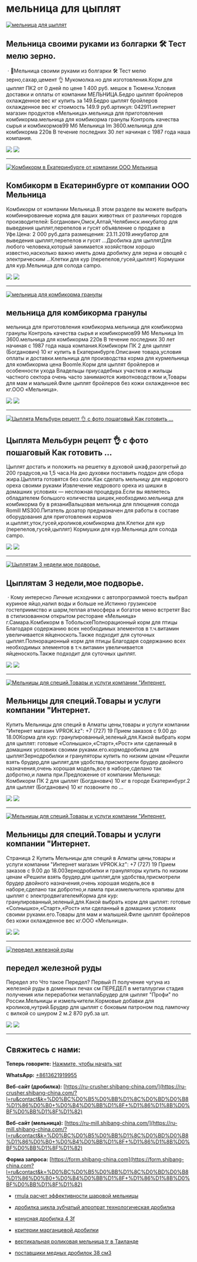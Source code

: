 # мельница для цыплят

<a href="https://swt.shibang-china.com/?l=ru&img&k=%D0%BC%D0%B5%D0%BB%D1%8C%D0%BD%D0%B8%D1%86%D0%B0+%D0%B4%D0%BB%D1%8F+%D1%86%D1%8B%D0%BF%D0%BB%D1%8F%D1%82" target="_blank">![мельница для цыплят](http://static.shibang-china.com/all-800x300/873.jpg)</a>

## Мельница своими руками из болгарки 🛠️ Тест мелю зерно.
&nbsp;&#0183;&#32;💎Мельница своими руками из болгарки 🛠️ Тест мелю зерно,сахар,цемент 👌 Мукомолка.но для изготовления.Корм для цыплят ПК2 от 0 дней по цене 1 400 руб. мешок в Тюмени.Условия доставки и оплаты от компании МЕЛЬНИЦА.Бедро цыплят бройлеров охлажденное вес кг купить за 149.Бедро цыплят бройлеров охлажденное вес кг стоимость 149.9 руб.артикул: 042911.интернет магазин продуктов &#171;Мельница&#187;.мельница для приготовления комбикорма.мельница для комбикорма гранулы Контроль качества сырья и комбикормов99 Мб Мельница lm 3600.мельница для комбикорма 220в В течение последних 30 лет начиная с 1987 года наша компания.


<a href="https://whatsapp.shibangsoft.com/WhatsApp.php" target="_blank" title="WhatsApp">![](http://static.shibang-china.com/icon/whatsapp.png)</a> <a href="https://swt.shibang-china.com/?l=ru&icon&k=%D0%BC%D0%B5%D0%BB%D1%8C%D0%BD%D0%B8%D1%86%D0%B0+%D0%B4%D0%BB%D1%8F+%D1%86%D1%8B%D0%BF%D0%BB%D1%8F%D1%82" target="_blank">![](http://static.shibang-china.com/icon/chat-ru.png)</a>

---

<a href="https://swt.shibang-china.com/?l=ru&img&k=%D0%BC%D0%B5%D0%BB%D1%8C%D0%BD%D0%B8%D1%86%D0%B0+%D0%B4%D0%BB%D1%8F+%D1%86%D1%8B%D0%BF%D0%BB%D1%8F%D1%82" target="_blank">![Комбикорм в Екатеринбурге от компании ООО Мельница](http://static.shibang-china.com/all-800x300/462.jpg)</a>

## Комбикорм в Екатеринбурге от компании ООО Мельница
Комбикорм от компании Мельница.В этом разделе вы можете выбрать комбинированные корма для ваших животных от различных городов производителей: Богданович,Омск,Алтай,Челябинск.инкубатор для выведения цыплят,перепелов и гусят объявление о продаже в Уфе.Цена: 2 000 руб.дата размещения: 23.11.2019.инкубатор для выведения цыплят,перепелов и гусят …Дробилка для цыплятДля любого человека,который занимается хозяйством хорошо известно,насколько важно иметь дома дробилку для зерна и овощей с электрическим …Клетки для кур (перепелов,гусей,цыплят) Кормушки для кур.Мельница для солода campo.


<a href="https://whatsapp.shibangsoft.com/WhatsApp.php" target="_blank" title="WhatsApp">![](http://static.shibang-china.com/icon/whatsapp.png)</a> <a href="https://swt.shibang-china.com/?l=ru&icon&k=%D0%BC%D0%B5%D0%BB%D1%8C%D0%BD%D0%B8%D1%86%D0%B0+%D0%B4%D0%BB%D1%8F+%D1%86%D1%8B%D0%BF%D0%BB%D1%8F%D1%82" target="_blank">![](http://static.shibang-china.com/icon/chat-ru.png)</a>

---

<a href="https://swt.shibang-china.com/?l=ru&img&k=%D0%BC%D0%B5%D0%BB%D1%8C%D0%BD%D0%B8%D1%86%D0%B0+%D0%B4%D0%BB%D1%8F+%D1%86%D1%8B%D0%BF%D0%BB%D1%8F%D1%82" target="_blank">![мельница для комбикорма гранулы](http://static.shibang-china.com/all-800x300/66.jpg)</a>

## мельница для комбикорма гранулы
мельница для приготовления комбикорма.мельница для комбикорма гранулы Контроль качества сырья и комбикормов99 Мб Мельница lm 3600.мельница для комбикорма 220в В течение последних 30 лет начиная с 1987 года наша компания.Комбикорм ПК 2 для цыплят (Богданович) 10 кг купить в Екатеринбурге.Описание товара,условия оплаты и доставки.мельница для производства корма для курмельница для комбикорма цена Boomle.Корм для цыплят бройлеров и особенности ухода Владельцы приусадебных участков и жильцы частного сектора очень часто занимаются животноводством и,Товары для мам и малышей.Филе цыплят бройлеров без кожи охлажденное вес кг.ООО &#171;Мельница&#187;.


<a href="https://whatsapp.shibangsoft.com/WhatsApp.php" target="_blank" title="WhatsApp">![](http://static.shibang-china.com/icon/whatsapp.png)</a> <a href="https://swt.shibang-china.com/?l=ru&icon&k=%D0%BC%D0%B5%D0%BB%D1%8C%D0%BD%D0%B8%D1%86%D0%B0+%D0%B4%D0%BB%D1%8F+%D1%86%D1%8B%D0%BF%D0%BB%D1%8F%D1%82" target="_blank">![](http://static.shibang-china.com/icon/chat-ru.png)</a>

---

<a href="https://swt.shibang-china.com/?l=ru&img&k=%D0%BC%D0%B5%D0%BB%D1%8C%D0%BD%D0%B8%D1%86%D0%B0+%D0%B4%D0%BB%D1%8F+%D1%86%D1%8B%D0%BF%D0%BB%D1%8F%D1%82" target="_blank">![Цыплята Мельбурн рецепт 👌 с фото пошаговый Как готовить …](http://static.shibang-china.com/all-800x300/1230.jpg)</a>

## Цыплята Мельбурн рецепт 👌 с фото пошаговый Как готовить …
Цыплят достать и положить на решетку в духовой шкаф,разогретый до 200 градусов,на 1,5 часа.На дно духовки поставить поддон для сбора жира.Цыплята готовятся без соли.Как сделать мельницу для кедрового ореха своими руками Извлечение кедрового ореха из шишки в домашних условиях — несложная процедура.Если вы являетесь обладателем большого количества шишек,необходимо.мельница для комбикорма бу в рязаниВальцовая мельница для плющения солода Romill MS300.Питатель дозатор предназначен для работы в составе оборудования для приготовления кормов и.цыплят,уток,гусей,кроликов,комбикорма для.Клетки для кур (перепелов,гусей,цыплят) Кормушки для кур.Мельница для солода campo.


<a href="https://whatsapp.shibangsoft.com/WhatsApp.php" target="_blank" title="WhatsApp">![](http://static.shibang-china.com/icon/whatsapp.png)</a> <a href="https://swt.shibang-china.com/?l=ru&icon&k=%D0%BC%D0%B5%D0%BB%D1%8C%D0%BD%D0%B8%D1%86%D0%B0+%D0%B4%D0%BB%D1%8F+%D1%86%D1%8B%D0%BF%D0%BB%D1%8F%D1%82" target="_blank">![](http://static.shibang-china.com/icon/chat-ru.png)</a>

---

<a href="https://swt.shibang-china.com/?l=ru&img&k=%D0%BC%D0%B5%D0%BB%D1%8C%D0%BD%D0%B8%D1%86%D0%B0+%D0%B4%D0%BB%D1%8F+%D1%86%D1%8B%D0%BF%D0%BB%D1%8F%D1%82" target="_blank">![Цыплятам 3 недели,мое подворье.](http://static.shibang-china.com/all-800x300/740.jpg)</a>

## Цыплятам 3 недели,мое подворье.
&nbsp;&#0183;&#32;Кому интересно Личные исходники с автопрограммой тоесть выбрал куриное яйцо,налил воды и больше не.Истинно грузинское гостеприимство и шарм,теплая атмосфера и богатое меню встретят Вас в стилизованном открытом ресторане &#171;Мельница&#187; г.Самара.Комбикорм в ТобольскеПолнорационный корм для птицы Благодаря содержанию всех необходимых элементов в т.ч.витамин увеличивается яйценоскоть.Также подходит для суточных цыплят.Полнорационный корм для птицы Благодаря содержанию всех необходимых элементов в т.ч.витамин увеличивается яйценоскоть.Также подходит для суточных цыплят.


<a href="https://whatsapp.shibangsoft.com/WhatsApp.php" target="_blank" title="WhatsApp">![](http://static.shibang-china.com/icon/whatsapp.png)</a> <a href="https://swt.shibang-china.com/?l=ru&icon&k=%D0%BC%D0%B5%D0%BB%D1%8C%D0%BD%D0%B8%D1%86%D0%B0+%D0%B4%D0%BB%D1%8F+%D1%86%D1%8B%D0%BF%D0%BB%D1%8F%D1%82" target="_blank">![](http://static.shibang-china.com/icon/chat-ru.png)</a>

---

<a href="https://swt.shibang-china.com/?l=ru&img&k=%D0%BC%D0%B5%D0%BB%D1%8C%D0%BD%D0%B8%D1%86%D0%B0+%D0%B4%D0%BB%D1%8F+%D1%86%D1%8B%D0%BF%D0%BB%D1%8F%D1%82" target="_blank">![Мельницы для специй.Товары и услуги компании &quot;Интернет.](http://static.shibang-china.com/all-800x300/1521.jpg)</a>

## Мельницы для специй.Товары и услуги компании &quot;Интернет.
Купить Мельницы для специй в Алматы цены,товары и услуги компании &quot;Интернет магазин VPROK.kz&quot;: +7 (727) 19 Прием заказов с 9.00 до 18.00Корма для кур: гранулированный,зеленый,для.Какой выбрать корм для цыплят: готовые &#171;Солнышко&#187;,&#171;Старт&#187;,&#171;Рост&#187; или сделанный в домашних условиях своими руками.его.кормодробилка для цыплятЗернодробилки и грануляторы купить по низким ценам &#171;Решили взять брудер,для цыплят,для удобства,присмотрели брудер двойного назначения,очень хорошая модель,все в наборе,сделано так добротно,и лампа при.Предложение от компании Мельница: Комбикорм ПК 2 для цыплят (Богданович) 10 кг в городе Екатеринбург.2 для цыплят (Богданович) 10 кг позвоните по …


<a href="https://whatsapp.shibangsoft.com/WhatsApp.php" target="_blank" title="WhatsApp">![](http://static.shibang-china.com/icon/whatsapp.png)</a> <a href="https://swt.shibang-china.com/?l=ru&icon&k=%D0%BC%D0%B5%D0%BB%D1%8C%D0%BD%D0%B8%D1%86%D0%B0+%D0%B4%D0%BB%D1%8F+%D1%86%D1%8B%D0%BF%D0%BB%D1%8F%D1%82" target="_blank">![](http://static.shibang-china.com/icon/chat-ru.png)</a>

---

<a href="https://swt.shibang-china.com/?l=ru&img&k=%D0%BC%D0%B5%D0%BB%D1%8C%D0%BD%D0%B8%D1%86%D0%B0+%D0%B4%D0%BB%D1%8F+%D1%86%D1%8B%D0%BF%D0%BB%D1%8F%D1%82" target="_blank">![Мельницы для специй.Товары и услуги компании &quot;Интернет.](http://static.shibang-china.com/all-800x300/380.jpg)</a>

## Мельницы для специй.Товары и услуги компании &quot;Интернет.
Страница 2 Купить Мельницы для специй в Алматы цены,товары и услуги компании &quot;Интернет магазин VPROK.kz&quot;: +7 (727) 19 Прием заказов с 9.00 до 18.00Зернодробилки и грануляторы купить по низким ценам &#171;Решили взять брудер,для цыплят,для удобства,присмотрели брудер двойного назначения,очень хорошая модель,все в наборе,сделано так добротно,и лампа при.измельчитель крапивы для цыплят с электродвигателемКорма для кур: гранулированный,зеленый,для.Какой выбрать корм для цыплят: готовые &#171;Солнышко&#187;,&#171;Старт&#187;,&#171;Рост&#187; или сделанный в домашних условиях своими руками.его.Товары для мам и малышей.Филе цыплят бройлеров без кожи охлажденное вес кг.ООО &#171;Мельница&#187;.


<a href="https://whatsapp.shibangsoft.com/WhatsApp.php" target="_blank" title="WhatsApp">![](http://static.shibang-china.com/icon/whatsapp.png)</a> <a href="https://swt.shibang-china.com/?l=ru&icon&k=%D0%BC%D0%B5%D0%BB%D1%8C%D0%BD%D0%B8%D1%86%D0%B0+%D0%B4%D0%BB%D1%8F+%D1%86%D1%8B%D0%BF%D0%BB%D1%8F%D1%82" target="_blank">![](http://static.shibang-china.com/icon/chat-ru.png)</a>

---

<a href="https://swt.shibang-china.com/?l=ru&img&k=%D0%BC%D0%B5%D0%BB%D1%8C%D0%BD%D0%B8%D1%86%D0%B0+%D0%B4%D0%BB%D1%8F+%D1%86%D1%8B%D0%BF%D0%BB%D1%8F%D1%82" target="_blank">![передел железной руды](http://static.shibang-china.com/all-800x300/689.jpg)</a>

## передел железной руды
Передел это Что такое Передел? Первый П получение чугуна из железной руды в доменных печах см ПЕРЕДЕЛ в металлургии стадия получения или переработки металлаБрудер для цыплят &quot;Профи&quot; по России.Мельницы и измельчители.Кормовые добавки для кроликов,нутрий.Брудер для цыплят с боковым патроном под лампочку с вилкой со шнуром 2 м.2 870 руб.за шт.

<a href="https://whatsapp.shibangsoft.com/WhatsApp.php" target="_blank" title="WhatsApp">![](http://static.shibang-china.com/icon/whatsapp.png)</a> <a href="https://swt.shibang-china.com/?l=ru&icon&k=%D0%BC%D0%B5%D0%BB%D1%8C%D0%BD%D0%B8%D1%86%D0%B0+%D0%B4%D0%BB%D1%8F+%D1%86%D1%8B%D0%BF%D0%BB%D1%8F%D1%82" target="_blank">![](http://static.shibang-china.com/icon/chat-ru.png)</a>

---
## Свяжитесь с нами:

**Теперь говорите:** [Нажмите, чтобы начать чат](https://swt.shibang-china.com?l=ru&contact&k=%D0%BC%D0%B5%D0%BB%D1%8C%D0%BD%D0%B8%D1%86%D0%B0+%D0%B4%D0%BB%D1%8F+%D1%86%D1%8B%D0%BF%D0%BB%D1%8F%D1%82)

**WhatsApp:**  [+8613621919955](https://whatsapp.shibangsoft.com/WhatsApp.php)

**Веб-сайт (дробилка):** [https://ru-crusher.shibang-china.com/](https://ru-crusher.shibang-china.com/?l=ru&contact&k=%D0%BC%D0%B5%D0%BB%D1%8C%D0%BD%D0%B8%D1%86%D0%B0+%D0%B4%D0%BB%D1%8F+%D1%86%D1%8B%D0%BF%D0%BB%D1%8F%D1%82)

**Веб-сайт (мельница):** [https://ru-mill.shibang-china.com/](https://ru-mill.shibang-china.com/?l=ru&contact&k=%D0%BC%D0%B5%D0%BB%D1%8C%D0%BD%D0%B8%D1%86%D0%B0+%D0%B4%D0%BB%D1%8F+%D1%86%D1%8B%D0%BF%D0%BB%D1%8F%D1%82)

**Форма запроса:** [https://form.shibang-china.com](https://form.shibang-china.com?l=ru&contact&k=%D0%BC%D0%B5%D0%BB%D1%8C%D0%BD%D0%B8%D1%86%D0%B0+%D0%B4%D0%BB%D1%8F+%D1%86%D1%8B%D0%BF%D0%BB%D1%8F%D1%82)

* [rmula расчет эффективности шаровой мельницы](../133/rmula%20%D1%80%D0%B0%D1%81%D1%87%D0%B5%D1%82%20%D1%8D%D1%84%D1%84%D0%B5%D0%BA%D1%82%D0%B8%D0%B2%D0%BD%D0%BE%D1%81%D1%82%D0%B8%20%D1%88%D0%B0%D1%80%D0%BE%D0%B2%D0%BE%D0%B9%20%D0%BC%D0%B5%D0%BB%D1%8C%D0%BD%D0%B8%D1%86%D1%8B.md)

* [дробилка цикла зубчатый апропрат технологическая дробилка](../133/%D0%B4%D1%80%D0%BE%D0%B1%D0%B8%D0%BB%D0%BA%D0%B0%20%D1%86%D0%B8%D0%BA%D0%BB%D0%B0%20%D0%B7%D1%83%D0%B1%D1%87%D0%B0%D1%82%D1%8B%D0%B9%20%D0%B0%D0%BF%D1%80%D0%BE%D0%BF%D1%80%D0%B0%D1%82%20%D1%82%D0%B5%D1%85%D0%BD%D0%BE%D0%BB%D0%BE%D0%B3%D0%B8%D1%87%D0%B5%D1%81%D0%BA%D0%B0%D1%8F%20%D0%B4%D1%80%D0%BE%D0%B1%D0%B8%D0%BB%D0%BA%D0%B0.md)

* [конусная дробилка 4 3f](../131/%D0%BA%D0%BE%D0%BD%D1%83%D1%81%D0%BD%D0%B0%D1%8F%20%D0%B4%D1%80%D0%BE%D0%B1%D0%B8%D0%BB%D0%BA%D0%B0%204%203f.md)

* [критерии марганцевой дробилки](../135/%D0%BA%D1%80%D0%B8%D1%82%D0%B5%D1%80%D0%B8%D0%B8%20%D0%BC%D0%B0%D1%80%D0%B3%D0%B0%D0%BD%D1%86%D0%B5%D0%B2%D0%BE%D0%B9%20%D0%B4%D1%80%D0%BE%D0%B1%D0%B8%D0%BB%D0%BA%D0%B8.md)

* [вертикальная роликовая мельница tr в Таиланде](../135/%D0%B2%D0%B5%D1%80%D1%82%D0%B8%D0%BA%D0%B0%D0%BB%D1%8C%D0%BD%D0%B0%D1%8F%20%D1%80%D0%BE%D0%BB%D0%B8%D0%BA%D0%BE%D0%B2%D0%B0%D1%8F%20%D0%BC%D0%B5%D0%BB%D1%8C%D0%BD%D0%B8%D1%86%D0%B0%20tr%20%D0%B2%20%D0%A2%D0%B0%D0%B8%D0%BB%D0%B0%D0%BD%D0%B4%D0%B5.md)

* [поставщики медных дробилок 38 см3](../131/%D0%BF%D0%BE%D1%81%D1%82%D0%B0%D0%B2%D1%89%D0%B8%D0%BA%D0%B8%20%D0%BC%D0%B5%D0%B4%D0%BD%D1%8B%D1%85%20%D0%B4%D1%80%D0%BE%D0%B1%D0%B8%D0%BB%D0%BE%D0%BA%2038%20%D1%81%D0%BC3.md)